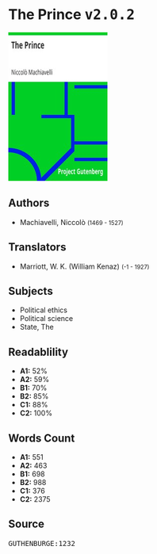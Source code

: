# The Prince <kbd>v2.0.2</kbd>

![](./cover.medium.jpg "")

## Authors


 - Machiavelli, Niccolò <small>(1469 - 1527)</small>

## Translators


 - Marriott, W. K. (William Kenaz) <small>(-1 - 1927)</small>

## Subjects


 - Political ethics
 - Political science
 - State, The

## Readablility


 - **A1:** 52%
 - **A2:** 59%
 - **B1:** 70%
 - **B2:** 85%
 - **C1:** 88%
 - **C2:** 100%

## Words Count


 - **A1:** 551
 - **A2:** 463
 - **B1:** 698
 - **B2:** 988
 - **C1:** 376
 - **C2:** 2375

## Source


<kbd>GUTHENBURGE:1232</kbd>

